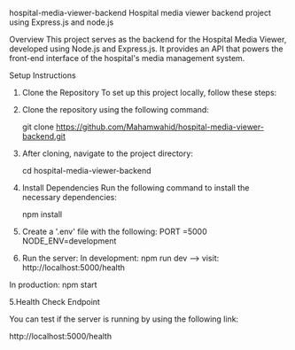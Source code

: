  hospital-media-viewer-backend
 Hospital media viewer  backend  project using Express.js and node.js
 
 Overview
This project serves as the backend for the Hospital Media Viewer, developed using Node.js and Express.js. It provides an API that powers the front-end interface of the hospital's media management system.

Setup Instructions

 1. Clone the Repository
To set up this project locally, follow these steps:
1. Clone the repository using the following command:
   
   git clone https://github.com/Mahamwahid/hospital-media-viewer-backend.git
   
2. After cloning, navigate to the project directory:
   
   cd hospital-media-viewer-backend
   
2. Install Dependencies
Run the following command to install the necessary dependencies:

    npm install

 3. Create a '.env' file with the following:
  PORT =5000
  NODE_ENV=development


  4. Run the server:
  In development: npm run dev  --> visit: http://localhost:5000/health
  
  In production: npm start

  5.Health Check Endpoint

 You can test if the server is running by using the following link:

 http://localhost:5000/health


